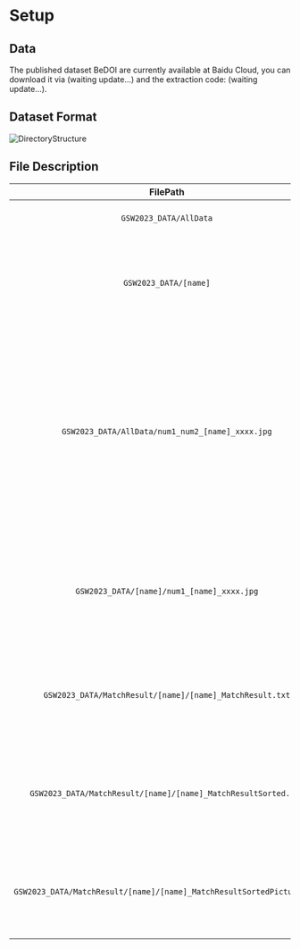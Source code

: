 # Setup
## Data
The published dataset BeDOI are currently available at Baidu Cloud, you can download it via (waiting update...) and the extraction code: (waiting update...).

## Dataset Format
![DirectoryStructure](https://github.com/WHUHaoZhan/BeDOI/blob/main/DirectoryStructure.png)
## File Description
  | FilePath | Description |
  |    :----:   | --- |
  | `GSW2023_DATA/AllData` | -Images from all datasets combined. |
  | `GSW2023_DATA/[name]` | -Images from separated dataset, <br>-[name] represents the name of the separated dataset. |
  |`GSW2023_DATA/AllData/num1_num2_[name]_xxxx.jpg` | -'num1' represents the index of the image in the CombinedData, <br>-[name] represents the name of the separated dataset where the image is located, <br>-'num2' represents the index of the image in the separated dataset. |
  | `GSW2023_DATA/[name]/num1_[name]_xxxx.jpg` | -'num1' represents the index of the image in the separated dataset, <br>-[name] represents the name of this dataset. |
  | `GSW2023_DATA/MatchResult/[name]/[name]_MatchResult.txt` | -Standard matching result of the separated dataset, <br>-[name] is the name of this dataset. |
  | `GSW2023_DATA/MatchResult/[name]/[name]_MatchResultSorted.txt` | -Sorted standard matching result of the separated dataset, <br>-[name] is the name of this dataset. |
  | `GSW2023_DATA/MatchResult/[name]/[name]_MatchResultSortedPicture.png` | -Image overlap diagram of the separated dataset, <br>-[name] is the name of this dataset. |
